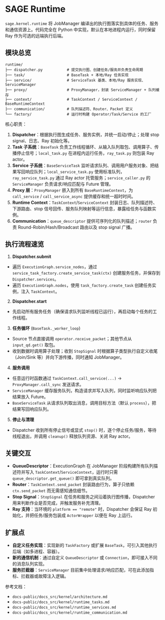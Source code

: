 # SAGE Runtime

`sage.kernel.runtime` 将 JobManager 编译出的执行图落实到具体的任务、服务和通信资源上。代码完全在 Python 中实现，默认在本地进程内运行，同时保留 Ray 作为可选的远端执行后端。

## 模块总览

```
runtime/
├── dispatcher.py           # 提交执行图、创建任务/服务并负责生命周期
├── task/                   # BaseTask + 本地/Ray 任务实现
├── service/                # ServiceTask 基类、本地/Ray 服务实现、ServiceManager
├── proxy/                  # ProxyManager，封装 ServiceManager + 队列缓存
├── context/                # TaskContext / ServiceContext / BaseRuntimeContext
├── communication/          # 队列描述符、Router、Packet 定义
└── factory/                # 运行时构建 Operator/Task/Service 的工厂
```

核心职责：

1. **Dispatcher**：根据执行图生成任务、服务实例，并统一启动/停止；处理 stop signal、日志、Ray 初始化等。
2. **Task 子系统**：`BaseTask` 负责工作线程循环、从输入队列取包、调用算子、传播停止信号；`local_task.py` 在进程内运行任务，`ray_task.py` 则包装 Ray actor。
3. **Service 子系统**：`BaseServiceTask` 监听请求队列、调用用户服务对象、把结果写回响应队列；`local_service_task.py` 使用标准队列，`ray_service_task.py` 通过 Ray actor 托管服务；`service_caller.py` 的 `ServiceManager` 负责请求/响应匹配与 Future 管理。
4. **Proxy 层**：`ProxyManager` 嵌入到所有 `BaseRuntimeContext`，为 `call_service` / `call_service_async` 提供缓存和统一超时时间。
5. **Runtime Context**：`TaskContext`/`ServiceContext` 封装日志、队列描述符、下游路由、stop 信号回传、服务队列映射等运行信息，暴露给任务与函数实例。
6. **Communication**：`queue_descriptor` 提供可序列化的队列描述；`router` 负责 Round-Robin/Hash/Broadcast 路由以及 stop signal 广播。

## 执行流程速览

1. **Dispatcher.submit**
  - 遍历 `ExecutionGraph.service_nodes`，通过 `service_task_factory.create_service_task(ctx)` 创建服务任务，并保存到 `Dispatcher.services`。
  - 遍历 `ExecutionGraph.nodes`，使用 `task_factory.create_task` 创建任务实例，注入 `TaskContext`。
2. **Dispatcher.start**
  - 先启动所有服务任务（确保请求队列监听线程已运行），再启动每个任务的工作线程。
3. **任务循环** (`BaseTask._worker_loop`)
  - Source 节点直接调用 `operator.receive_packet`；其他节点从 `input_qd.get()` 取包。
  - 收到数据时调用算子处理；收到 `StopSignal` 时根据算子类型执行自定义收尾（Join/Sink 等）并向下游传播，同时通知 JobManager。
4. **服务调用**
  - 任意运行时函数通过 `TaskContext.call_service(...)` → `ProxyManager.call_sync` 发送请求。
  - `ServiceManager` 缓存服务队列，构造请求并写入队列，同时监听响应队列把结果放入 Future。
  - `BaseServiceTask` 从请求队列取出消息，调用目标方法（默认 `process`），把结果写回响应队列。
5. **停止与清理**
  - Dispatcher 收到所有停止信号或显式 `stop()` 时，逐个停止任务/服务，等待线程退出，并调用 `cleanup()` 释放队列资源、关闭 Ray actor。

## 关键交互

- **QueueDescriptor**：ExecutionGraph 在 JobManager 阶段构建所有队列描述符并写入 `TaskContext`/`ServiceContext`，运行时只需 `queue_descriptor.get_queue()` 即可拿到真实队列。
- **Router**：`TaskContext.send_packet` 封装路由行为，算子只依赖 `ctx.send_packet` 而无需感知通信细节。
- **Stop Signal**：`StopSignal` 在任务和服务之间沿着执行图传播，Dispatcher 用来判断作业是否完成，并触发服务补充清理。
- **Ray 支持**：当环境的 `platform == "remote"` 时，Dispatcher 会保证 Ray 初始化，并把任务/服务包装成 `ActorWrapper` 以便在 Ray 上运行。

## 扩展点

- **自定义任务实现**：实现新的 `TaskFactory` 或扩展 `BaseTask`，可引入其他执行后端（如多进程、容器）。
- **新的通信机制**：通过自定义 `QueueDescriptor` 或 `Connection`，即可接入不同的消息队列实现。
- **服务拦截器**：`ServiceManager` 目前集中处理请求/响应匹配，可在此添加指标、拦截器或故障注入逻辑。

参考文档：

- `docs-public/docs_src/kernel/architecture.md`
- `docs-public/docs_src/kernel/runtime_tasks.md`
- `docs-public/docs_src/kernel/runtime_services.md`
- `docs-public/docs_src/kernel/runtime_communication.md`